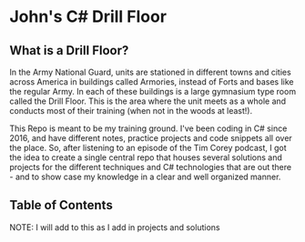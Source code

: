 # John's C# Drill Floor

## What is a Drill Floor?
In the Army National Guard, units are stationed in different towns and cities across America in buildings called Armories, instead of Forts and bases like the regular Army. In each of these buildings is a large gymnasium type room called the Drill Floor. This is the area where the unit meets as a whole and conducts most of their training (when not in the woods at least!).

This Repo is meant to be my training ground. I've been coding in C# since 2016, and have different notes, practice projects and code snippets all over the place. So, after listening to an episode of the Tim Corey podcast, I got the idea to create a single central repo that houses several solutions and projects for the different techniques and C# technologies that are out there - and to show case my knowledge in a clear and well organized manner.

## Table of Contents
NOTE: I will add to this as I add in projects and solutions